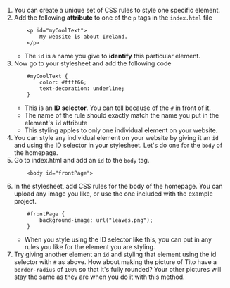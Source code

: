 1. You can create a unique set of CSS rules to style one specific element.
2. Add the following **attribute** to one of the `p` tags in the `index.html` file
    ```
        <p id="myCoolText">
            My website is about Ireland.
        </p> 
    ```
    * The `id` is a name you give to **identify** this particular element.
3. Now go to your stylesheet and add the following code
    ```
        #myCoolText {
            color: #ffff66;
            text-decoration: underline;
        }
    ```
    * This is an **ID selector**. You can tell because of the `#` in front of it.
    * The name of the rule should exactly match the name you put in the element's `id` attribute
    * This styling apples to only one individual element on your website.
4. You can style any individual element on your website by giving it an `id` and using the ID selector in your stylesheet. Let's do one for the `body` of the homepage.
5. Go to index.html and add an `id` to the `body` tag.
    ```
        <body id="frontPage">
    ```
6. In the stylesheet, add CSS rules for the body of the homepage. You can upload any image you like, or use the one included with the example project.
    ```
        #frontPage {
            background-image: url("leaves.png");
        }
    ```
    * When you style using the ID selector like this, you can put in any rules you like for the element you are styling.
7. Try giving another element an `id` and styling that element using the id selector with `#` as above. How about making the picture of Tito have a `border-radius` of `100%` so that it's fully rounded? Your other pictures will stay the same as they are when you do it with this method.